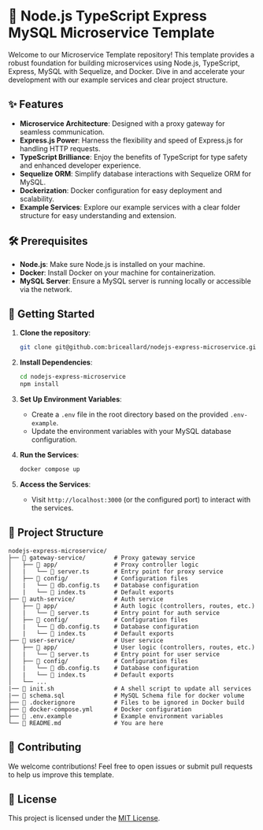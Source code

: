 # 🚀 Node.js TypeScript Express MySQL Microservice Template

Welcome to our Microservice Template repository! This template provides a robust foundation for building microservices using Node.js, TypeScript, Express, MySQL with Sequelize, and Docker. Dive in and accelerate your development with our example services and clear project structure.

## ✨ Features

- **Microservice Architecture**: Designed with a proxy gateway for seamless communication.
- **Express.js Power**: Harness the flexibility and speed of Express.js for handling HTTP requests.
- **TypeScript Brilliance**: Enjoy the benefits of TypeScript for type safety and enhanced developer experience.
- **Sequelize ORM**: Simplify database interactions with Sequelize ORM for MySQL.
- **Dockerization**: Docker configuration for easy deployment and scalability.
- **Example Services**: Explore our example services with a clear folder structure for easy understanding and extension.

## 🛠️ Prerequisites

- **Node.js**: Make sure Node.js is installed on your machine.
- **Docker**: Install Docker on your machine for containerization.
- **MySQL Server**: Ensure a MySQL server is running locally or accessible via the network.

## 🚀 Getting Started

1. **Clone the repository**:

   ```bash
   git clone git@github.com:briceallard/nodejs-express-microservice.git
   ```

2. **Install Dependencies**:

   ```bash
   cd nodejs-express-microservice
   npm install
   ```

3. **Set Up Environment Variables**:

   - Create a `.env` file in the root directory based on the provided `.env-example`.
   - Update the environment variables with your MySQL database configuration.

4. **Run the Services**:

   ```bash
   docker compose up
   ```

5. **Access the Services**:

   - Visit `http://localhost:3000` (or the configured port) to interact with the services.

## 📂 Project Structure

```
nodejs-express-microservice/
├── 📁 gateway-service/        # Proxy gateway service
│   ├── 📁 app/                # Proxy controller logic
│   |   └── 📄 server.ts       # Entry point for proxy service
│   ├── 📁 config/             # Configuration files
│   |   └── 📄 db.config.ts    # Database configuration
│   |   └── 📄 index.ts        # Default exports
├── 📁 auth-service/           # Auth service
│   ├── 📁 app/                # Auth logic (controllers, routes, etc.)
│   |   └── 📄 server.ts       # Entry point for auth service
│   ├── 📁 config/             # Configuration files
│   |   └── 📄 db.config.ts    # Database configuration
│   |   └── 📄 index.ts        # Default exports
├── 📁 user-service/           # User service
│   ├── 📁 app/                # User logic (controllers, routes, etc.)
│   |   └── 📄 server.ts       # Entry point for user service
│   ├── 📁 config/             # Configuration files
│   |   └── 📄 db.config.ts    # Database configuration
│   |   └── 📄 index.ts        # Default exports
│   └── ...
|── 📄 init.sh                 # A shell script to update all services
|── 📄 schema.sql              # MySQL Schema file for docker volume
├── 📄 .dockerignore           # Files to be ignored in Docker build
├── 📄 docker-compose.yml      # Docker configuration
├── 📄 .env.example            # Example environment variables
└── 📄 README.md               # You are here
```

## 🤝 Contributing

We welcome contributions! Feel free to open issues or submit pull requests to help us improve this template.

## 📝 License

This project is licensed under the [MIT License](LICENSE).
